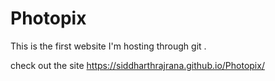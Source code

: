 # Photopix
This is the first website I'm hosting through git .


check out the site https://siddharthrajrana.github.io/Photopix/
